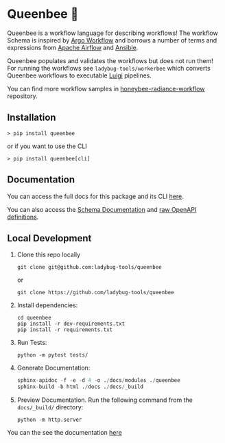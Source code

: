 # Queenbee :crown:

Queenbee is a workflow language for describing workflows! The workflow Schema
is inspired by [Argo Workflow](https://argoproj.github.io/docs/argo/readme.html) and
borrows a number of terms and expressions from
[Apache Airflow](http://airflow.apache.org/) and [Ansible](https://docs.ansible.com/).

Queenbee populates and validates the workflows but does not run them! For running the
workflows see `ladybug-tools/workerbee` which converts Queenbee workflows to executable
[Luigi](https://luigi.readthedocs.io/en/stable/) pipelines.

You can find more workflow samples in
[honeybee-radiance-workflow](https://github.com/ladybug-tools/honeybee-radiance-workflow)
repository.


## Installation

```
> pip install queenbee
```

or if you want to use the CLI
```
> pip install queenbee[cli]
```


## Documentation

You can access the full docs for this package and its CLI [here](https://ladybug.tools/queenbee).

You can also access the [Schema Documentation](https://ladybug.tools/queenbee/redoc.html) and [raw OpenAPI definitions](https://ladybug.tools/queenbee/openapi.json).

## Local Development

1. Clone this repo locally

    ```console
    git clone git@github.com:ladybug-tools/queenbee
    ```

    or
 
    ```console
    git clone https://github.com/ladybug-tools/queenbee
    ```

2. Install dependencies:

    ```console
    cd queenbee
    pip install -r dev-requirements.txt
    pip install -r requirements.txt
    ```

3. Run Tests:

    ```console
    python -m pytest tests/
    ```

4. Generate Documentation:

    ```python
    sphinx-apidoc -f -e -d 4 -o ./docs/modules ./queenbee
    sphinx-build -b html ./docs ./docs/_build
    ```

5. Preview Documentation. Run the following command from the `docs/_build/` directory:

    ```console
    python -m http.server
    ```

You can the see the documentation [here](http://localhost:8000)